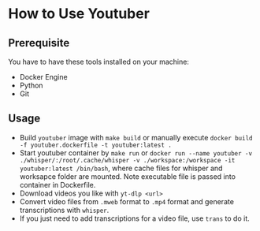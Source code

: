 # How to Use Youtuber

## Prerequisite

You have to have these tools installed on your machine:

- Docker Engine
- Python
- Git

## Usage

- Build `youtuber` image with `make build` or manually execute `docker build -f youtuber.dockerfile -t youtuber:latest .`
- Start youtuber container by `make run` or `docker run --name youtuber -v ./whisper/:/root/.cache/whisper -v ./workspace:/workspace -it youtuber:latest /bin/bash`, where cache files for whisper and worksapce folder are mounted. Note executable file is passed into container in Dockerfile.
- Download videos you like with `yt-dlp <url>`
- Convert video files from `.mweb` format to `.mp4` format and generate transcriptions with `whisper`.
- If you just need to add transcriptions for a video file, use `trans` to do it.
